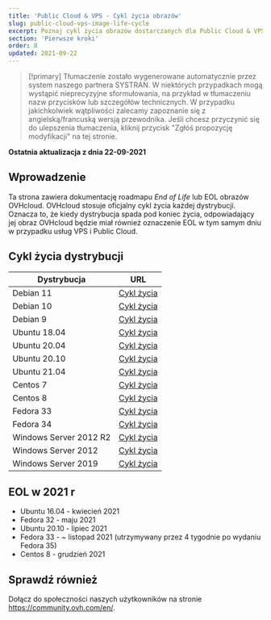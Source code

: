 ```yaml
---
title: 'Public Cloud & VPS - Cykl życia obrazów'
slug: public-cloud-vps-image-life-cycle
excerpt: Poznaj cykl życia obrazów dostarczanych dla Public Cloud & VPS
section: 'Pierwsze kroki'
order: 8
updated: 2021-09-22
---
```


> [!primary]
> Tłumaczenie zostało wygenerowane automatycznie przez system naszego partnera SYSTRAN. W niektórych przypadkach mogą wystąpić nieprecyzyjne sformułowania, na przykład w tłumaczeniu nazw przycisków lub szczegółów technicznych. W przypadku jakichkolwiek wątpliwości zalecamy zapoznanie się z angielską/francuską wersją przewodnika. Jeśli chcesz przyczynić się do ulepszenia tłumaczenia, kliknij przycisk "Zgłóś propozycję modyfikacji" na tej stronie.
>

**Ostatnia aktualizacja z dnia 22-09-2021**

## Wprowadzenie

Ta strona zawiera dokumentację roadmapu *End of Life* lub EOL obrazów OVHcloud. OVHcloud stosuje oficjalny cykl życia każdej dystrybucji. Oznacza to, że kiedy dystrybucja spada pod koniec życia, odpowiadający jej obraz OVHcloud będzie miał również oznaczenie EOL w tym samym dniu w przypadku usług VPS i Public Cloud.

## Cykl życia dystrybucji

| Dystrybucja                  | URL                                                                                       |
| ----------------------------- | ----------------------------------------------------------------------------------------- |
| Debian 11                     | [Cykl życia](https://wiki.debian.org/DebianReleases)                                      |
| Debian 10                     | [Cykl życia](https://wiki.debian.org/DebianReleases)                                      |
| Debian 9                      | [Cykl życia](https://wiki.debian.org/DebianReleases)                                      |
| Ubuntu 18.04                  | [Cykl życia](https://wiki.ubuntu.com/Releases)                                            |
| Ubuntu 20.04                  | [Cykl życia](https://wiki.ubuntu.com/Releases)                                            |
| Ubuntu 20.10                  | [Cykl życia](https://wiki.ubuntu.com/Releases)                                            |
| Ubuntu 21.04                  | [Cykl życia](https://wiki.ubuntu.com/Releases)                                            |
| Centos 7                      | [Cykl życia](https://wiki.centos.org/About/Product)                                       |
| Centos 8                      | [Cykl życia](https://wiki.centos.org/About/Product)                                       |
| Fedora 33                     | [Cykl życia](https://fedoraproject.org/wiki/Fedora_Release_Life_Cycle)                    |
| Fedora 34                     | [Cykl życia](https://fedoraproject.org/wiki/Fedora_Release_Life_Cycle)                    |
| Windows Server 2012 R2        | [Cykl życia](https://docs.microsoft.com/en-us/lifecycle/products/windows-server-2012-r2)  |
| Windows Server 2012           | [Cykl życia](https://docs.microsoft.com/en-us/lifecycle/products/windows-server-2016)     |
| Windows Server 2019           | [Cykl życia](https://docs.microsoft.com/en-us/lifecycle/products/windows-server-2019)     |

## EOL w 2021 r

- Ubuntu 16.04 - kwiecień 2021
- Fedora 32 - maju 2021
- Ubuntu 20.10 - lipiec 2021
- Fedora 33 - ~ listopad 2021 (utrzymywany przez 4 tygodnie po wydaniu Fedora 35)
- Centos 8 - grudzień 2021

## Sprawdź również

Dołącz do społeczności naszych użytkowników na stronie <https://community.ovh.com/en/>.
